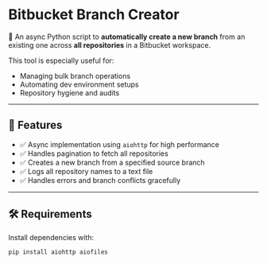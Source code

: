 # Bitbucket Branch Creator

🚀 An async Python script to **automatically create a new branch** from an existing one across **all repositories** in a Bitbucket workspace.

This tool is especially useful for:
- Managing bulk branch operations
- Automating dev environment setups
- Repository hygiene and audits

---

## 📌 Features

- ✅ Async implementation using `aiohttp` for high performance  
- ✅ Handles pagination to fetch all repositories  
- ✅ Creates a new branch from a specified source branch  
- ✅ Logs all repository names to a text file  
- ✅ Handles errors and branch conflicts gracefully  

---

## 🛠️ Requirements

Install dependencies with:

```bash
pip install aiohttp aiofiles
